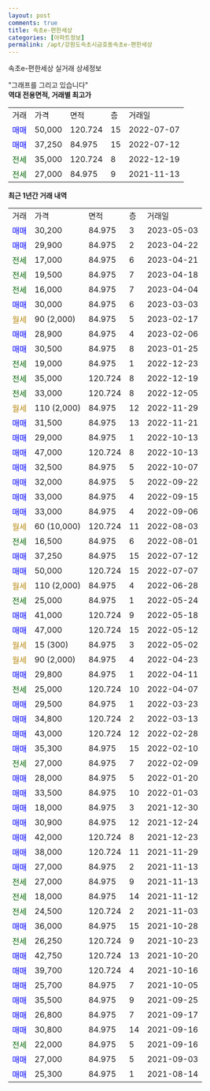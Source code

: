 ```yaml
---
layout: post
comments: true
title: 속초e-편한세상
categories: [아파트정보]
permalink: /apt/강원도속초시금호동속초e-편한세상
---
```


속초e-편한세상 실거래 상세정보

<script type="text/javascript">
  google.charts.load('current', {'packages':['line', 'corechart']});
  google.charts.setOnLoadCallback(drawChart);

  function drawChart() {
    var data = new google.visualization.DataTable();
    data.addColumn('date', '거래일');
    data.addColumn('number', "매매");
    data.addColumn('number', "전세");
    data.addColumn('number', "전매");

    data.addRows([[new Date(Date.parse("2023-05-03")), 30200, null, null], [new Date(Date.parse("2023-04-22")), 29900, null, null], [new Date(Date.parse("2023-04-21")), null, 17000, null], [new Date(Date.parse("2023-04-18")), null, 19500, null], [new Date(Date.parse("2023-04-04")), null, 16000, null], [new Date(Date.parse("2023-03-03")), 30000, null, null], [new Date(Date.parse("2023-02-17")), null, null, null], [new Date(Date.parse("2023-02-06")), 28900, null, null], [new Date(Date.parse("2023-01-25")), 30500, null, null], [new Date(Date.parse("2022-12-23")), null, 19000, null], [new Date(Date.parse("2022-12-19")), null, 35000, null], [new Date(Date.parse("2022-12-05")), null, 33000, null], [new Date(Date.parse("2022-11-29")), null, null, null], [new Date(Date.parse("2022-11-21")), 31500, null, null], [new Date(Date.parse("2022-10-13")), 29000, null, null], [new Date(Date.parse("2022-10-13")), 47000, null, null], [new Date(Date.parse("2022-10-07")), 32500, null, null], [new Date(Date.parse("2022-09-22")), 32000, null, null], [new Date(Date.parse("2022-09-15")), 33000, null, null], [new Date(Date.parse("2022-09-06")), 33000, null, null], [new Date(Date.parse("2022-08-03")), null, null, null], [new Date(Date.parse("2022-08-01")), null, 16500, null], [new Date(Date.parse("2022-07-12")), 37250, null, null], [new Date(Date.parse("2022-07-07")), 50000, null, null], [new Date(Date.parse("2022-06-28")), null, null, null], [new Date(Date.parse("2022-05-24")), null, 25000, null], [new Date(Date.parse("2022-05-18")), 41000, null, null], [new Date(Date.parse("2022-05-12")), 47000, null, null], [new Date(Date.parse("2022-05-02")), null, null, null], [new Date(Date.parse("2022-04-23")), null, null, null], [new Date(Date.parse("2022-04-11")), 29800, null, null], [new Date(Date.parse("2022-04-07")), null, 25000, null], [new Date(Date.parse("2022-03-23")), 29500, null, null], [new Date(Date.parse("2022-03-13")), 34800, null, null], [new Date(Date.parse("2022-02-28")), 43000, null, null], [new Date(Date.parse("2022-02-10")), 35300, null, null], [new Date(Date.parse("2022-02-09")), null, 27000, null], [new Date(Date.parse("2022-01-20")), 28000, null, null], [new Date(Date.parse("2022-01-03")), 33500, null, null], [new Date(Date.parse("2021-12-30")), 18000, null, null], [new Date(Date.parse("2021-12-24")), 30900, null, null], [new Date(Date.parse("2021-12-23")), 42000, null, null], [new Date(Date.parse("2021-11-29")), 38000, null, null], [new Date(Date.parse("2021-11-13")), 27000, null, null], [new Date(Date.parse("2021-11-13")), null, 27000, null], [new Date(Date.parse("2021-11-12")), null, 18000, null], [new Date(Date.parse("2021-11-03")), null, 24500, null], [new Date(Date.parse("2021-10-28")), 36000, null, null], [new Date(Date.parse("2021-10-23")), null, 26250, null], [new Date(Date.parse("2021-10-20")), 42750, null, null], [new Date(Date.parse("2021-10-16")), 39700, null, null], [new Date(Date.parse("2021-10-05")), 25700, null, null], [new Date(Date.parse("2021-09-25")), 35500, null, null], [new Date(Date.parse("2021-09-17")), 26800, null, null], [new Date(Date.parse("2021-09-16")), 30800, null, null], [new Date(Date.parse("2021-09-16")), null, 22000, null], [new Date(Date.parse("2021-09-03")), 27000, null, null], [new Date(Date.parse("2021-08-14")), 25300, null, null]]);

    var options = {
      hAxis: {
        format: 'yyyy/MM/dd'
      },    
      lineWidth: 0,
      pointsVisible: true,    
      title: '최근 1년간 유형별 실거래가 분포',
      legend: { position: 'bottom' }
    };

    var formatter = new google.visualization.NumberFormat({pattern:'###,###'} );
    formatter.format(data, 1);
    formatter.format(data, 2);
    
    setTimeout(function() {
        var chart = new google.visualization.LineChart(document.getElementById('columnchart_material'));
        chart.draw(data, (options));
        document.getElementById('loading').style.display = 'none';
    }, 200);
  }
</script>


<div id="loading" style="z-index:20; display: block; margin-left: 0px">"그래프를 그리고 있습니다"</div>
<div id="columnchart_material" style="width: 95%; margin-left: 0px; display: block"></div>
<!-- contents start -->
<b>역대 전용면적, 거래별 최고가</b>
<table class="sortable">
    <tr>
      <td>거래</td>
      <td>가격</td>
      <td>면적</td>
      <td>층</td>
      <td>거래일</td>
    </tr>
        <tr>
          <td><a style="color: blue">매매</a></td>
          <td>50,000</td>
          <td>120.724</td>
          <td>15</td>
          <td>2022-07-07</td>
        </tr>            <tr>
          <td><a style="color: blue">매매</a></td>
          <td>37,250</td>
          <td>84.975</td>
          <td>15</td>
          <td>2022-07-12</td>
        </tr>        
        <tr>
              <td><a style="color: darkgreen">전세</a></td>
              <td>35,000</td>
              <td>120.724</td>
              <td>8</td>
              <td>2022-12-19</td>
            </tr>            <tr>
              <td><a style="color: darkgreen">전세</a></td>
              <td>27,000</td>
              <td>84.975</td>
              <td>9</td>
              <td>2021-11-13</td>
            </tr>        
    
</table>

<b>최근 1년간 거래 내역</b>

<table class="sortable">
    <tr>
      <td>거래</td>
      <td>가격</td>
      <td>면적</td>
      <td>층</td>
      <td>거래일</td>
    </tr>
    <tr>
      <td><a style="color: blue">매매</a></td>
      <td>30,200</td>
      <td>84.975</td>
      <td>3</td>
      <td>2023-05-03</td>
    </tr>          <tr>
      <td><a style="color: blue">매매</a></td>
      <td>29,900</td>
      <td>84.975</td>
      <td>2</td>
      <td>2023-04-22</td>
    </tr>          <tr>
      <td><a style="color: darkgreen">전세</a></td>
      <td>17,000</td>
      <td>84.975</td>
      <td>6</td>
      <td>2023-04-21</td>
    </tr>          <tr>
      <td><a style="color: darkgreen">전세</a></td>
      <td>19,500</td>
      <td>84.975</td>
      <td>7</td>
      <td>2023-04-18</td>
    </tr>          <tr>
      <td><a style="color: darkgreen">전세</a></td>
      <td>16,000</td>
      <td>84.975</td>
      <td>7</td>
      <td>2023-04-04</td>
    </tr>          <tr>
      <td><a style="color: blue">매매</a></td>
      <td>30,000</td>
      <td>84.975</td>
      <td>6</td>
      <td>2023-03-03</td>
    </tr>          <tr>
      <td><a style="color: darkgoldenrod">월세</a></td>
      <td>90 (2,000)</td>
      <td>84.975</td>
      <td>5</td>
      <td>2023-02-17</td>
    </tr>          <tr>
      <td><a style="color: blue">매매</a></td>
      <td>28,900</td>
      <td>84.975</td>
      <td>4</td>
      <td>2023-02-06</td>
    </tr>          <tr>
      <td><a style="color: blue">매매</a></td>
      <td>30,500</td>
      <td>84.975</td>
      <td>8</td>
      <td>2023-01-25</td>
    </tr>          <tr>
      <td><a style="color: darkgreen">전세</a></td>
      <td>19,000</td>
      <td>84.975</td>
      <td>1</td>
      <td>2022-12-23</td>
    </tr>          <tr>
      <td><a style="color: darkgreen">전세</a></td>
      <td>35,000</td>
      <td>120.724</td>
      <td>8</td>
      <td>2022-12-19</td>
    </tr>          <tr>
      <td><a style="color: darkgreen">전세</a></td>
      <td>33,000</td>
      <td>120.724</td>
      <td>8</td>
      <td>2022-12-05</td>
    </tr>          <tr>
      <td><a style="color: darkgoldenrod">월세</a></td>
      <td>110 (2,000)</td>
      <td>84.975</td>
      <td>12</td>
      <td>2022-11-29</td>
    </tr>          <tr>
      <td><a style="color: blue">매매</a></td>
      <td>31,500</td>
      <td>84.975</td>
      <td>13</td>
      <td>2022-11-21</td>
    </tr>          <tr>
      <td><a style="color: blue">매매</a></td>
      <td>29,000</td>
      <td>84.975</td>
      <td>1</td>
      <td>2022-10-13</td>
    </tr>          <tr>
      <td><a style="color: blue">매매</a></td>
      <td>47,000</td>
      <td>120.724</td>
      <td>8</td>
      <td>2022-10-13</td>
    </tr>          <tr>
      <td><a style="color: blue">매매</a></td>
      <td>32,500</td>
      <td>84.975</td>
      <td>5</td>
      <td>2022-10-07</td>
    </tr>          <tr>
      <td><a style="color: blue">매매</a></td>
      <td>32,000</td>
      <td>84.975</td>
      <td>5</td>
      <td>2022-09-22</td>
    </tr>          <tr>
      <td><a style="color: blue">매매</a></td>
      <td>33,000</td>
      <td>84.975</td>
      <td>4</td>
      <td>2022-09-15</td>
    </tr>          <tr>
      <td><a style="color: blue">매매</a></td>
      <td>33,000</td>
      <td>84.975</td>
      <td>4</td>
      <td>2022-09-06</td>
    </tr>          <tr>
      <td><a style="color: darkgoldenrod">월세</a></td>
      <td>60 (10,000)</td>
      <td>120.724</td>
      <td>11</td>
      <td>2022-08-03</td>
    </tr>          <tr>
      <td><a style="color: darkgreen">전세</a></td>
      <td>16,500</td>
      <td>84.975</td>
      <td>6</td>
      <td>2022-08-01</td>
    </tr>          <tr>
      <td><a style="color: blue">매매</a></td>
      <td>37,250</td>
      <td>84.975</td>
      <td>15</td>
      <td>2022-07-12</td>
    </tr>          <tr>
      <td><a style="color: blue">매매</a></td>
      <td>50,000</td>
      <td>120.724</td>
      <td>15</td>
      <td>2022-07-07</td>
    </tr>          <tr>
      <td><a style="color: darkgoldenrod">월세</a></td>
      <td>110 (2,000)</td>
      <td>84.975</td>
      <td>4</td>
      <td>2022-06-28</td>
    </tr>          <tr>
      <td><a style="color: darkgreen">전세</a></td>
      <td>25,000</td>
      <td>84.975</td>
      <td>1</td>
      <td>2022-05-24</td>
    </tr>          <tr>
      <td><a style="color: blue">매매</a></td>
      <td>41,000</td>
      <td>120.724</td>
      <td>9</td>
      <td>2022-05-18</td>
    </tr>          <tr>
      <td><a style="color: blue">매매</a></td>
      <td>47,000</td>
      <td>120.724</td>
      <td>15</td>
      <td>2022-05-12</td>
    </tr>          <tr>
      <td><a style="color: darkgoldenrod">월세</a></td>
      <td>15 (300)</td>
      <td>84.975</td>
      <td>3</td>
      <td>2022-05-02</td>
    </tr>          <tr>
      <td><a style="color: darkgoldenrod">월세</a></td>
      <td>90 (2,000)</td>
      <td>84.975</td>
      <td>4</td>
      <td>2022-04-23</td>
    </tr>          <tr>
      <td><a style="color: blue">매매</a></td>
      <td>29,800</td>
      <td>84.975</td>
      <td>1</td>
      <td>2022-04-11</td>
    </tr>          <tr>
      <td><a style="color: darkgreen">전세</a></td>
      <td>25,000</td>
      <td>120.724</td>
      <td>10</td>
      <td>2022-04-07</td>
    </tr>          <tr>
      <td><a style="color: blue">매매</a></td>
      <td>29,500</td>
      <td>84.975</td>
      <td>1</td>
      <td>2022-03-23</td>
    </tr>          <tr>
      <td><a style="color: blue">매매</a></td>
      <td>34,800</td>
      <td>120.724</td>
      <td>2</td>
      <td>2022-03-13</td>
    </tr>          <tr>
      <td><a style="color: blue">매매</a></td>
      <td>43,000</td>
      <td>120.724</td>
      <td>12</td>
      <td>2022-02-28</td>
    </tr>          <tr>
      <td><a style="color: blue">매매</a></td>
      <td>35,300</td>
      <td>84.975</td>
      <td>15</td>
      <td>2022-02-10</td>
    </tr>          <tr>
      <td><a style="color: darkgreen">전세</a></td>
      <td>27,000</td>
      <td>84.975</td>
      <td>7</td>
      <td>2022-02-09</td>
    </tr>          <tr>
      <td><a style="color: blue">매매</a></td>
      <td>28,000</td>
      <td>84.975</td>
      <td>5</td>
      <td>2022-01-20</td>
    </tr>          <tr>
      <td><a style="color: blue">매매</a></td>
      <td>33,500</td>
      <td>84.975</td>
      <td>10</td>
      <td>2022-01-03</td>
    </tr>          <tr>
      <td><a style="color: blue">매매</a></td>
      <td>18,000</td>
      <td>84.975</td>
      <td>3</td>
      <td>2021-12-30</td>
    </tr>          <tr>
      <td><a style="color: blue">매매</a></td>
      <td>30,900</td>
      <td>84.975</td>
      <td>12</td>
      <td>2021-12-24</td>
    </tr>          <tr>
      <td><a style="color: blue">매매</a></td>
      <td>42,000</td>
      <td>120.724</td>
      <td>8</td>
      <td>2021-12-23</td>
    </tr>          <tr>
      <td><a style="color: blue">매매</a></td>
      <td>38,000</td>
      <td>120.724</td>
      <td>11</td>
      <td>2021-11-29</td>
    </tr>          <tr>
      <td><a style="color: blue">매매</a></td>
      <td>27,000</td>
      <td>84.975</td>
      <td>2</td>
      <td>2021-11-13</td>
    </tr>          <tr>
      <td><a style="color: darkgreen">전세</a></td>
      <td>27,000</td>
      <td>84.975</td>
      <td>9</td>
      <td>2021-11-13</td>
    </tr>          <tr>
      <td><a style="color: darkgreen">전세</a></td>
      <td>18,000</td>
      <td>84.975</td>
      <td>14</td>
      <td>2021-11-12</td>
    </tr>          <tr>
      <td><a style="color: darkgreen">전세</a></td>
      <td>24,500</td>
      <td>120.724</td>
      <td>2</td>
      <td>2021-11-03</td>
    </tr>          <tr>
      <td><a style="color: blue">매매</a></td>
      <td>36,000</td>
      <td>84.975</td>
      <td>15</td>
      <td>2021-10-28</td>
    </tr>          <tr>
      <td><a style="color: darkgreen">전세</a></td>
      <td>26,250</td>
      <td>120.724</td>
      <td>9</td>
      <td>2021-10-23</td>
    </tr>          <tr>
      <td><a style="color: blue">매매</a></td>
      <td>42,750</td>
      <td>120.724</td>
      <td>13</td>
      <td>2021-10-20</td>
    </tr>          <tr>
      <td><a style="color: blue">매매</a></td>
      <td>39,700</td>
      <td>120.724</td>
      <td>4</td>
      <td>2021-10-16</td>
    </tr>          <tr>
      <td><a style="color: blue">매매</a></td>
      <td>25,700</td>
      <td>84.975</td>
      <td>7</td>
      <td>2021-10-05</td>
    </tr>          <tr>
      <td><a style="color: blue">매매</a></td>
      <td>35,500</td>
      <td>84.975</td>
      <td>9</td>
      <td>2021-09-25</td>
    </tr>          <tr>
      <td><a style="color: blue">매매</a></td>
      <td>26,800</td>
      <td>84.975</td>
      <td>7</td>
      <td>2021-09-17</td>
    </tr>          <tr>
      <td><a style="color: blue">매매</a></td>
      <td>30,800</td>
      <td>84.975</td>
      <td>14</td>
      <td>2021-09-16</td>
    </tr>          <tr>
      <td><a style="color: darkgreen">전세</a></td>
      <td>22,000</td>
      <td>84.975</td>
      <td>5</td>
      <td>2021-09-16</td>
    </tr>          <tr>
      <td><a style="color: blue">매매</a></td>
      <td>27,000</td>
      <td>84.975</td>
      <td>5</td>
      <td>2021-09-03</td>
    </tr>          <tr>
      <td><a style="color: blue">매매</a></td>
      <td>25,300</td>
      <td>84.975</td>
      <td>1</td>
      <td>2021-08-14</td>
    </tr>      </table>
<!-- contents end -->    

